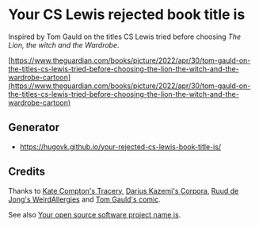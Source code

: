 # Your CS Lewis rejected book title is

Inspired by Tom Gauld on the titles CS Lewis tried before choosing _The Lion, the witch
and the Wardrobe_.

[https://www.theguardian.com/books/picture/2022/apr/30/tom-gauld-on-the-titles-cs-lewis-tried-before-choosing-the-lion-the-witch-and-the-wardrobe-cartoon](https://www.theguardian.com/books/picture/2022/apr/30/tom-gauld-on-the-titles-cs-lewis-tried-before-choosing-the-lion-the-witch-and-the-wardrobe-cartoon)

## Generator

- https://hugovk.github.io/your-rejected-cs-lewis-book-title-is/

## Credits

Thanks to [Kate Compton's Tracery](https://github.com/galaxykate/tracery),
[Darius Kazemi's Corpora](https://github.com/dariusk/corpora),
[Ruud de Jong's WeirdAllergies](https://github.com/rfdj/WeirdAllergies) and
[Tom Gauld's comic](https://www.theguardian.com/books/picture/2022/apr/30/tom-gauld-on-the-titles-cs-lewis-tried-before-choosing-the-lion-the-witch-and-the-wardrobe-cartoon).

See also
[Your open source software project name is](https://hugovk.github.io/your-open-source-software-project-name-is/).
